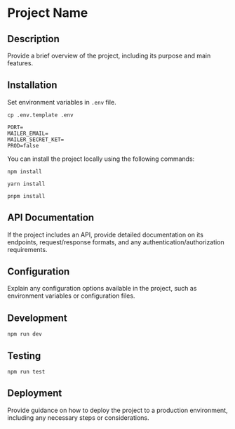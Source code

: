 # Project Name

## Description

Provide a brief overview of the project, including its purpose and main features.

## Installation

Set environment variables in `.env` file.

```
cp .env.template .env
```

```
PORT=
MAILER_EMAIL=
MAILER_SECRET_KET=
PROD=false
```

You can install the project locally using the following commands:

```
npm install
```

```
yarn install
```

```
pnpm install
```

## API Documentation

If the project includes an API, provide detailed documentation on its endpoints, request/response formats, and any authentication/authorization requirements.

## Configuration

Explain any configuration options available in the project, such as environment variables or configuration files.

## Development

```
npm run dev
```

## Testing

```
npm run test
```

## Deployment

Provide guidance on how to deploy the project to a production environment, including any necessary steps or considerations.
